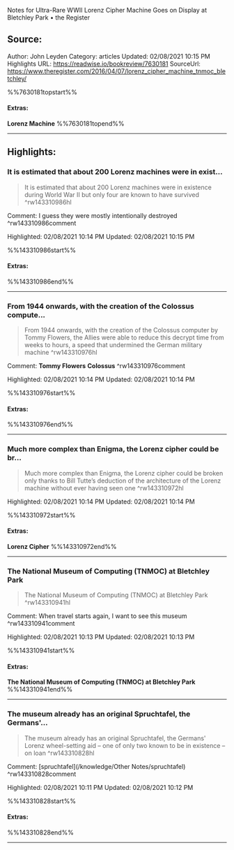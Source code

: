 Notes for Ultra-Rare WWII Lorenz Cipher Machine Goes on Display at Bletchley Park • the Register

## Source:
Author: John Leyden
Category: articles
Updated: 02/08/2021 10:15 PM
Highlights URL: https://readwise.io/bookreview/7630181
SourceUrl: https://www.theregister.com/2016/04/07/lorenz_cipher_machine_tnmoc_bletchley/

%%7630181topstart%%
#### Extras:
**Lorenz Machine**
%%7630181topend%%
 
-----
 ## Highlights:

### It is estimated that about 200 Lorenz machines were in exist...
>It is estimated that about 200 Lorenz machines were in existence during World War II but only four are known to have survived ^rw143310986hl

Comment: I guess they were mostly intentionally destroyed ^rw143310986comment

Highlighted: 02/08/2021 10:14 PM
Updated: 02/08/2021 10:15 PM

%%143310986start%%
#### Extras:

%%143310986end%%

------

### From 1944 onwards, with the creation of the Colossus compute...
>From 1944 onwards, with the creation of the Colossus computer by Tommy Flowers, the Allies were able to reduce this decrypt time from weeks to hours, a speed that undermined the German military machine ^rw143310976hl

Comment: **Tommy Flowers** **Colossus** ^rw143310976comment

Highlighted: 02/08/2021 10:14 PM
Updated: 02/08/2021 10:14 PM

%%143310976start%%
#### Extras:

%%143310976end%%

------

### Much more complex than Enigma, the Lorenz cipher could be br...
>Much more complex than Enigma, the Lorenz cipher could be broken only thanks to Bill Tutte’s deduction of the architecture of the Lorenz machine without ever having seen one ^rw143310972hl


Highlighted: 02/08/2021 10:14 PM
Updated: 02/08/2021 10:14 PM

%%143310972start%%
#### Extras:
**Lorenz Cipher**
%%143310972end%%

------

### The National Museum of Computing (TNMOC) at Bletchley Park
>The National Museum of Computing (TNMOC) at Bletchley Park ^rw143310941hl

Comment: When travel starts again, I want to see this museum ^rw143310941comment

Highlighted: 02/08/2021 10:13 PM
Updated: 02/08/2021 10:13 PM

%%143310941start%%
#### Extras:
**The National Museum of Computing (TNMOC) at Bletchley Park**
%%143310941end%%

------

### The museum already has an original Spruchtafel, the Germans'...
>The museum already has an original Spruchtafel, the Germans' Lorenz wheel-setting aid – one of only two known to be in existence – on loan ^rw143310828hl

Comment: [spruchtafel](/knowledge/Other Notes/spruchtafel) ^rw143310828comment

Highlighted: 02/08/2021 10:11 PM
Updated: 02/08/2021 10:12 PM

%%143310828start%%
#### Extras:

%%143310828end%%

------


